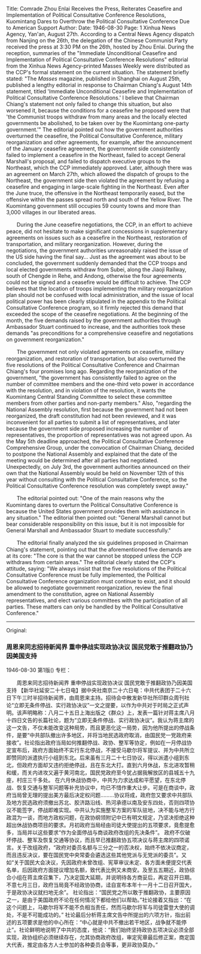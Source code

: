 Title: Comrade Zhou Enlai Receives the Press, Reiterates Ceasefire and Implementation of Political Consultative Conference Resolutions, Kuomintang Dares to Overthrow the Political Consultative Conference Due to American Support
Author:
Date: 1946-08-30
Page: 1
Xinhua News Agency, Yan'an, August 27th. According to a Central News Agency dispatch from Nanjing on the 26th, the delegation of the Chinese Communist Party received the press at 3:30 PM on the 26th, hosted by Zhou Enlai. During the reception, summaries of the "Immediate Unconditional Ceasefire and Implementation of Political Consultative Conference Resolutions" editorial from the Xinhua News Agency-printed Masses Weekly were distributed as the CCP's formal statement on the current situation. The statement briefly stated: "The *Masses* magazine, published in Shanghai on August 25th, published a lengthy editorial in response to Chairman Chiang's August 14th statement, titled 'Immediate Unconditional Ceasefire and Implementation of Political Consultative Conference Resolutions.' I believe that Chairman Chiang's statement not only failed to change this situation, but also worsened it, because the conditions for a ceasefire he proposed were that 'the Communist troops withdraw from many areas and the locally elected governments be abolished, to be taken over by the Kuomintang one-party government.'" The editorial pointed out how the government authorities overturned the ceasefire, the Political Consultative Conference, military reorganization and other agreements, for example, after the announcement of the January ceasefire agreement, the government side consistently failed to implement a ceasefire in the Northeast, failed to accept General Marshall's proposal, and failed to dispatch executive groups to the Northeast, which the CCP immediately approved. Later, although there was an agreement on March 27th, which allowed the dispatch of groups to the Northeast, the government side then violated the agreement by refusing a ceasefire and engaging in large-scale fighting in the Northeast. Even after the June truce, the offensive in the Northeast temporarily eased, but the offensive within the passes spread north and south of the Yellow River. The Kuomintang government still occupies 59 county towns and more than 3,000 villages in our liberated areas.

　　During the June ceasefire negotiations, the CCP, in an effort to achieve peace, did not hesitate to make significant concessions in supplementary agreements on issues such as a ceasefire in the Northeast, restoration of transportation, and military reorganization. However, during the negotiations, the government authorities unreasonably raised the issue of the US side having the final say... Just as the agreement was about to be concluded, the government suddenly demanded that the CCP troops and local elected governments withdraw from Subei, along the Jiaoji Railway, south of Chengde in Rehe, and Andong, otherwise the four agreements could not be signed and a ceasefire would be difficult to achieve. The CCP believes that the location of troops implementing the military reorganization plan should not be confused with local administration, and the issue of local political power has been clearly stipulated in the appendix to the Political Consultative Conference program, so it firmly rejected this demand that exceeded the scope of the ceasefire negotiations. At the beginning of the month, the five demands raised by the government authorities through Ambassador Stuart continued to increase, and the authorities took these demands "as preconditions for a comprehensive ceasefire and negotiations on government reorganization."

　　The government not only violated agreements on ceasefire, military reorganization, and restoration of transportation, but also overturned the five resolutions of the Political Consultative Conference and Chairman Chiang's four promises long ago. Regarding the reorganization of the government, "the government has consistently failed to agree on the number of committee members and the one-third veto power in accordance with the resolution, and in violation of the resolution, it wants the Kuomintang Central Standing Committee to select these committee members from other parties and non-party members." Also, "regarding the National Assembly resolution, first because the government had not been reorganized, the draft constitution had not been reviewed, and it was inconvenient for all parties to submit a list of representatives, and later because the government side proposed increasing the number of representatives, the proportion of representatives was not agreed upon. As the May 5th deadline approached, the Political Consultative Conference Comprehensive Group, under the convocation of Chairman Chiang, decided to postpone the National Assembly and explained that the date of the meeting would be determined after all parties had negotiated. Unexpectedly, on July 3rd, the government authorities announced on their own that the National Assembly would be held on November 12th of this year without consulting with the Political Consultative Conference, so the Political Consultative Conference resolution was completely swept away."

　　The editorial pointed out: "One of the main reasons why the Kuomintang dares to overturn the Political Consultative Conference is because the United States government provides them with assistance in any situation." The editorial then pointed out: "General Marshall cannot but bear considerable responsibility on this issue, but it is not impossible for General Marshall and Ambassador Stuart to mediate successfully."

　　The editorial finally analyzed the six guidelines proposed in Chairman Chiang's statement, pointing out that the aforementioned five demands are at its core: "The core is that the war cannot be stopped unless the CCP withdraws from certain areas." The editorial clearly stated the CCP's attitude, saying: "We always insist that the five resolutions of the Political Consultative Conference must be fully implemented, the Political Consultative Conference organization must continue to exist, and it should be allowed to negotiate government reorganization, review the final amendment to the constitution, agree on National Assembly representatives, and elect various committees with the participation of all parties. These matters can only be handled by the Political Consultative Conference."



<hr /> 

Original: 


### 周恩来同志招待新闻界  重申停战实现政协决议  国民党敢于推翻政协乃因美国支持

1946-08-30
第1版()
专栏：

　　周恩来同志招待新闻界
    重申停战实现政协决议
    国民党敢于推翻政协乃因美国支持
    【新华社延安二十七日电】据中央社南京二十六日电：中共代表团于二十六日下午三时半招待新闻界，由周恩来主持。招待会中散发新华社所印群众周刊社论“立即无条件停战、实行政协决议”一文之提要，以作为中共对于时局之正式声明。该声明略称：八月二十五日上海出版之《群众》上，发表一篇针对蒋主席八月十四日文告的长篇社论，题为“立即无条件停战、实行政协决议”。我认为蒋主席的这一文告，不仅未能改变这种局势，而且更恶化这一局势，因为他所提出的停战条件，是要“中共部队撤出许多地区，并将当地民选政府取消，由国民党一党政府来接收”。社论指出政府当局如何推翻停战、政协、整军等协定，例如在一月停战协定宣布后，政府方面始终不实行东北停战，不接受马歇尔将军提议、并为中共所立即赞同的派遣执行小组到东北。后来虽有三月二十七日协议，得以派遣小组到东北，但政府方面却又违约拒绝停战，且在东北大打。直到六月休战，东北进攻暂稍和缓，而关内进攻又遍于黄河南北，国民党政府至今犹占据我解放区的县城五十九座，村庄三千多处。
    在六月休战协商中，中共为力求达成和平愿望，在东北停战、恢复交通与整军问题等补充协议中，均已不惜作重大让步。可是在商谈中，政府当局曾无理的提出美方最后决定权问题………协议将成，政府忽又要求中共部队及地方民选政府须撤出苏北、胶济路沿线、热河承德以南及安东四处，否则四项协议不能签字，停战即难实现。中共认为实施整军方案的军队驻地，决不能与地方行政混为一谈，而地方政权问题，在政协纲领附记中已有明文规定，乃坚决拒绝这种超出休战协商项目的要求。月初政府当局经由司徒大使提出的五项要求，竟愈提愈多，当局并以这些要求“作为全面停战与商谈政府改组的先决条件”。
    政府不仅破坏停战、整军及恢复交通等协议，而且早已推翻政协五项决议与蒋主席的四项诺言。关于改组政府，“政府对委员名额与三分之一的否决权，始终不依决议商定，而且违反决议，要在国民党中央常委会遴选这些其他党派与无党派的委员”。又如“关于国民大会决议，先因政府未曾改组、宪草审议未定、各方面未便提交代表名单，后因政府方面提议增加名额，致代表比例又未商安。及至五五期近，政协综合小组在蒋主席召集下，乃决定国大延期，并说明待各方商妥后，再定召开日期。不意七月三日，政府当局竟不经政协协商，迳自宣布本年十一月十二日召开国大，于是政协决议就扫地无余”。
    社论指出：“国民党之所以敢于推翻政协，主要原因之一，是由于美国政府不论在任何情况下都给他们以帮助。”社论接着又指出：“在这个问题上，马歇尔将军不能不负相当责任，然而马歇尔将军与司徒雷登大使的调处，不是不可能成功的。”
    社论最后分析蒋主席文告中所提出的六项方针，指出前述的五项要求是他的中心所在：“中心就是中共不撤出若干地区，战争就不能停止”。社论鲜明地说明了中共的态度，他说：“我们始终坚持政协五项决议必须全部实现，政协组织必须继续存在，允其协商政府改组，审定宪章最后修正案，商定国大代表，推定由各方人士参加的各种委员会等事，更非政协莫办。”
